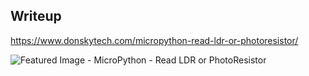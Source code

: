 ## Writeup  
https://www.donskytech.com/micropython-read-ldr-or-photoresistor/  
  
  
![Featured Image - MicroPython - Read LDR or PhotoResistor](https://user-images.githubusercontent.com/69466026/219956667-82439f39-3c0e-479c-9d7b-3c5836121ed1.jpg)
